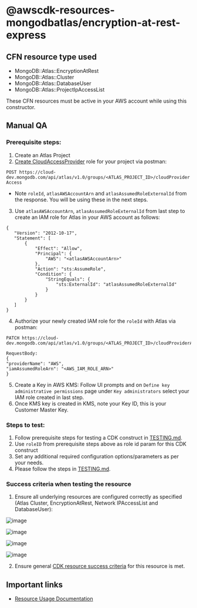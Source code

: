 # @awscdk-resources-mongodbatlas/encryption-at-rest-express

## CFN resource type used
- MongoDB::Atlas::EncryptionAtRest
- MongoDB::Atlas::Cluster
- MongoDB::Atlas::DatabaseUser
- MongoDB::Atlas::ProjectIpAccessList

These CFN resources must be active in your AWS account while using this constructor.

## Manual QA
### Prerequisite steps:
1. Create an Atlas Project 
2. [Create CloudAccessProvider](https://www.mongodb.com/docs/atlas/reference/api/cloud-provider-access-create-one-role/) role for your project via postman:
  
`POST https://cloud-dev.mongodb.com/api/atlas/v1.0/groups/<ATLAS_PROJECT_ID>/cloudProviderAccess`
 - Note `roleId`, `atlasAWSAccountArn` and `atlasAssumedRoleExternalId` from the response. You will be using these in the next steps.
3. Use `atlasAWSAccountArn`, `atlasAssumedRoleExternalId` from last step to create an IAM role for Atlas in your AWS account as follows:
 ```
{
    "Version": "2012-10-17",
    "Statement": [
        {
            "Effect": "Allow",
            "Principal": {
                "AWS": "<atlasAWSAccountArn>"
            },
            "Action": "sts:AssumeRole",
            "Condition": {
                "StringEquals": {
                    "sts:ExternalId": "atlasAssumedRoleExternalId"
                }
            }
        }
    ]
}
```


4. Authorize your newly created IAM role for the `roleId` with Atlas via postman:
```
PATCH https://cloud-dev.mongodb.com/api/atlas/v1.0/groups/<ATLAS_PROJECT_ID>/cloudProviderAccess/<roleId>

RequestBody:
{
"providerName": "AWS",
"iamAssumedRoleArn": "<AWS_IAM_ROLE_ARN>"
}
```

5. Create a Key in AWS KMS: Follow UI prompts and on `Define key administrative permissions` page under `Key administrators` select your IAM role created in last step.
6. Once KMS key is created in KMS, note your Key ID, this is your Customer Master Key.

### Steps to test:
1. Follow prerequisite steps for testing a CDK construct in [TESTING.md](../../../TESTING.md).
2. Use `roleID` from prerequisite steps above as role id param for this CDK construct
3. Set any additional required configuration options/parameters as per your needs.
4. Please follow the steps in [TESTING.md](../../../TESTING.md).


### Success criteria when testing the resource
1. Ensure all underlying resources are configured correctly as specified (Atlas Cluster, EncryptionAtRest, Network IPAccessList and DatabaseUser):

![image](https://user-images.githubusercontent.com/122359335/228581798-691ab912-4397-4fd5-aa7d-237b88a46465.png)

![image](https://user-images.githubusercontent.com/122359335/228581863-e04ee602-68b7-4e70-a88f-96da4ea2535d.png)

![image](https://user-images.githubusercontent.com/122359335/228581979-615b19cb-4d72-47e6-8aca-44a8c3013825.png)

![image](https://user-images.githubusercontent.com/122359335/228582032-14ef9f65-dc8d-4bb4-b7b0-1ab77a6257e6.png)

2. Ensure general [CDK resource success criteria](../../../TESTING.md) for this resource is met.

## Important links
- [Resource Usage Documentation](https://www.mongodb.com/docs/atlas/security-aws-kms/#std-label-security-aws-kms)
